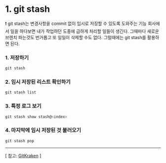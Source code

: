 # 1. git stash

<aside>
❗ git stash는 변경사항을 commit 없이 임시로 저장할 수 있도록 도와주는 기능
회사에서 일을 하다보면 내가 작업하던 도중에 급하게 처리할 일들이 생긴다. 그때마다 새로운 브렌치 파는것도 번거롭고 또 일일이 삭제할 수도 없다. 그럴때에는 git stash를 활용하면 된다.

</aside>

### 1. 저장하기

```jsx
git stash
```

### 2. 임시 저장된 리스트 확인하기

```jsx
git stash list
```

### 3. 특정 로그 보기

```jsx
git stash show stash@<index>
```

### 4. 마지막에 임시 저장된 것 불러오기

```jsx
git stash pop
```

---

[ 참고: [GitKraken](https://www.gitkraken.com/learn/git/git-stash#:~:text=Git%20Stash%20List&text=The%20Git%20stash%20list%20command,stash%40%20and%20the%20desired%20index.) ]
